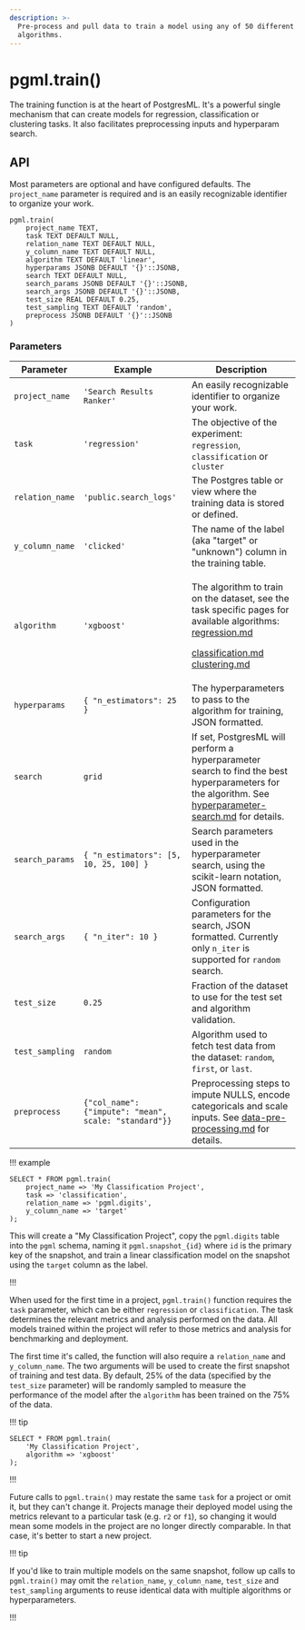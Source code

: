 ```yaml
---
description: >-
  Pre-process and pull data to train a model using any of 50 different ML
  algorithms.
---
```


# pgml.train()

The training function is at the heart of PostgresML. It's a powerful single mechanism that can create models for regression, classification or clustering tasks. It also facilitates preprocessing inputs and hyperparam search.

## API

Most parameters are optional and have configured defaults. The `project_name` parameter is required and is an easily recognizable identifier to organize your work.

```postgresql
pgml.train(
    project_name TEXT,
    task TEXT DEFAULT NULL,
    relation_name TEXT DEFAULT NULL,
    y_column_name TEXT DEFAULT NULL,
    algorithm TEXT DEFAULT 'linear',
    hyperparams JSONB DEFAULT '{}'::JSONB,
    search TEXT DEFAULT NULL,
    search_params JSONB DEFAULT '{}'::JSONB,
    search_args JSONB DEFAULT '{}'::JSONB,
    test_size REAL DEFAULT 0.25,
    test_sampling TEXT DEFAULT 'random',
    preprocess JSONB DEFAULT '{}'::JSONB
)
```

### Parameters

| Parameter       | Example                                               | Description                                                                                                                                                                                                                                                                                  |
| --------------- | ----------------------------------------------------- | -------------------------------------------------------------------------------------------------------------------------------------------------------------------------------------------------------------------------------------------------------------------------------------------- |
| `project_name`  | `'Search Results Ranker'`                             | An easily recognizable identifier to organize your work.                                                                                                                                                                                                                                     |
| `task`          | `'regression'`                                        | The objective of the experiment: `regression`, `classification` or `cluster`                                                                                                                                                                                                                 |
| `relation_name` | `'public.search_logs'`                                | The Postgres table or view where the training data is stored or defined.                                                                                                                                                                                                                     |
| `y_column_name` | `'clicked'`                                           | The name of the label (aka "target" or "unknown") column in the training table.                                                                                                                                                                                                              |
| `algorithm`     | `'xgboost'`                                           | <p>The algorithm to train on the dataset, see the task specific pages for available algorithms:<br><a data-mention href="regression.md">regression.md</a></p><p><a data-mention href="classification.md">classification.md</a><br><a data-mention href="clustering.md">clustering.md</a></p> |
| `hyperparams`   | `{ "n_estimators": 25 }`                              | The hyperparameters to pass to the algorithm for training, JSON formatted.                                                                                                                                                                                                                   |
| `search`        | `grid`                                                | If set, PostgresML will perform a hyperparameter search to find the best hyperparameters for the algorithm. See [hyperparameter-search.md](../guides/supervised-learning/hyperparameter-search.md "mention") for details.                                                                                                  |
| `search_params` | `{ "n_estimators": [5, 10, 25, 100] }`                | Search parameters used in the hyperparameter search, using the scikit-learn notation, JSON formatted.                                                                                                                                                                                        |
| `search_args`   | `{ "n_iter": 10 }`                                    | Configuration parameters for the search, JSON formatted. Currently only `n_iter` is supported for `random` search.                                                                                                                                                                           |
| `test_size`     | `0.25`                                                | Fraction of the dataset to use for the test set and algorithm validation.                                                                                                                                                                                                                    |
| `test_sampling` | `random`                                              | Algorithm used to fetch test data from the dataset: `random`, `first`, or `last`.                                                                                                                                                                                                            |
| `preprocess`    | `{"col_name": {"impute": "mean", scale: "standard"}}` | Preprocessing steps to impute NULLS, encode categoricals and scale inputs. See [data-pre-processing.md](../guides/supervised-learning/data-pre-processing.md "mention") for details.                                                                                                                                       |

!!! example

```postgresql
SELECT * FROM pgml.train(
    project_name => 'My Classification Project', 
    task => 'classification', 
    relation_name => 'pgml.digits',
    y_column_name => 'target'
);
```

This will create a "My Classification Project", copy the `pgml.digits` table into the `pgml` schema, naming it `pgml.snapshot_{id}` where `id` is the primary key of the snapshot, and train a linear classification model on the snapshot using the `target` column as the label.

!!!

When used for the first time in a project, `pgml.train()` function requires the `task` parameter, which can be either `regression` or `classification`. The task determines the relevant metrics and analysis performed on the data. All models trained within the project will refer to those metrics and analysis for benchmarking and deployment.

The first time it's called, the function will also require a `relation_name` and `y_column_name`. The two arguments will be used to create the first snapshot of training and test data. By default, 25% of the data (specified by the `test_size` parameter) will be randomly sampled to measure the performance of the model after the `algorithm` has been trained on the 75% of the data.

!!! tip

```postgresql
SELECT * FROM pgml.train(
    'My Classification Project',
    algorithm => 'xgboost'
);
```

!!!

Future calls to `pgml.train()` may restate the same `task` for a project or omit it, but they can't change it. Projects manage their deployed model using the metrics relevant to a particular task (e.g. `r2` or `f1`), so changing it would mean some models in the project are no longer directly comparable. In that case, it's better to start a new project.

!!! tip

If you'd like to train multiple models on the same snapshot, follow up calls to `pgml.train()` may omit the `relation_name`, `y_column_name`, `test_size` and `test_sampling` arguments to reuse identical data with multiple algorithms or hyperparameters.

!!!
